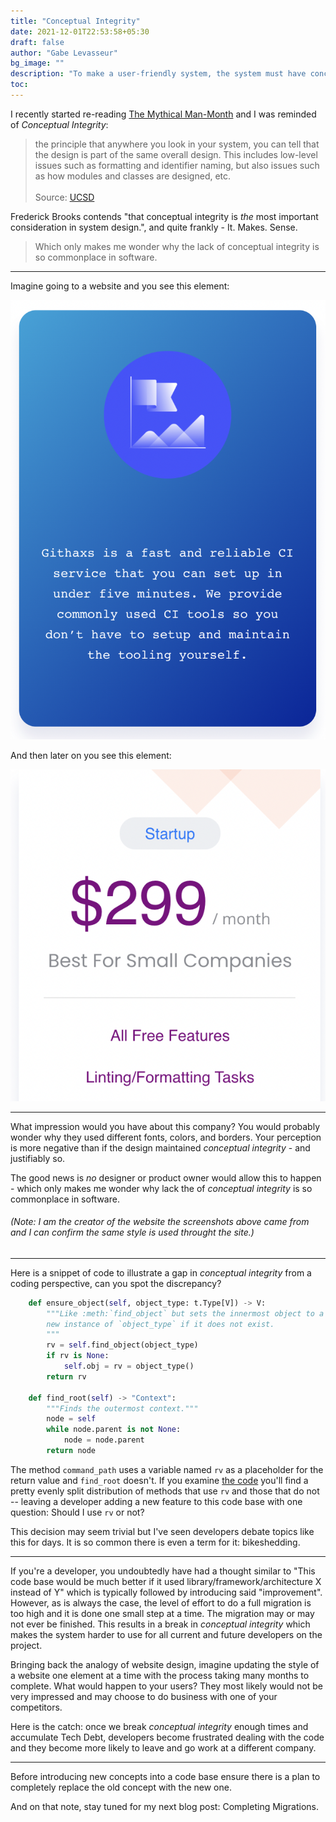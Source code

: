 ```yaml
---
title: "Conceptual Integrity"
date: 2021-12-01T22:53:58+05:30
draft: false
author: "Gabe Levasseur"
bg_image: ""
description: "To make a user-friendly system, the system must have conceptual integrity."
toc: 
---
```


I recently started re-reading [The Mythical Man-Month](https://www.amazon.com/Mythical-Man-Month-Software-Engineering-Anniversary/dp/0201835959/ref=sr_1_1?keywords=the+mythical+man-month&qid=1638460439&sr=8-1) and I was reminded of *Conceptual Integrity*:

> the principle that anywhere you look in your system, you can tell that the design is part of the same overall design. This includes low-level issues such as formatting and identifier naming, but also issues such as how modules and classes are designed, etc.
> <br><br>Source: [UCSD](https://cseweb.ucsd.edu/~wgg/CSE131B/Design/node6.html#:~:text=Conceptual%20integrity%20is%20the%20principle,and%20classes%20are%20designed%2C%20etc)

Frederick Brooks contends "that conceptual integrity is *the* most important consideration in system design.", and quite frankly - It. Makes. Sense.

> Which only makes me wonder why the lack of conceptual integrity is so commonplace in software.

---


Imagine going to a website and you see this element:

![first design](/images/design1.png "First Design")

And then later on you see this element:

![second design](/images/design2.png "Second Design")

---

What impression would you have about this company? You would probably wonder why they used different fonts, colors, and borders. Your perception is more negative than if the design maintained *conceptual integrity* - and justifiably so.

The good news is *no* designer or product owner would allow this to happen  - which only makes me wonder why lack the of *conceptual integrity* is so commonplace in software.

###### (Note: I am the creator of the website the screenshots above came from and I can confirm the same style is used throught the site.)

---

Here is a snippet of code to illustrate a gap in *conceptual integrity* from a coding perspective, can you spot the discrepancy?

```python
    def ensure_object(self, object_type: t.Type[V]) -> V:
        """Like :meth:`find_object` but sets the innermost object to a
        new instance of `object_type` if it does not exist.
        """
        rv = self.find_object(object_type)
        if rv is None:
            self.obj = rv = object_type()
        return rv

    def find_root(self) -> "Context":
        """Finds the outermost context."""
        node = self
        while node.parent is not None:
            node = node.parent
        return node
```

The method `command_path` uses a variable named `rv` as a placeholder for the return value and `find_root` doesn't. If you examine [the code](https://github.com/pallets/click/blob/main/src/click/core.py) you'll find a pretty evenly split distribution of methods that use `rv` and those that do not -- leaving a developer adding a new feature to this code base with one question: Should I use `rv` or not?

This decision may seem trivial but I've seen developers debate topics like this for days. It is so common there is even a term for it: bikeshedding.

---

If you're a developer, you undoubtedly have had a thought similar to "This code base would be much better if it used library/framework/architecture X instead of Y" which is typically followed by introducing said "improvement". However, as is always the case, the level of effort to do a full migration is too high and it is done one small step at a time. The migration may or may not ever be finished. This results in a break in *conceptual integrity* which makes the system harder to use for all current and future developers on the project.

Bringing back the analogy of website design, imagine updating the style of a website one element at a time with the process
taking many months to complete. What would happen to your users? They most likely would not be very impressed and may choose to do business with one of your competitors.

Here is the catch: once we break *conceptual integrity* enough times and accumulate Tech Debt, developers become frustrated dealing with the code and they become more
likely to leave and go work at a different company.

---

Before introducing new concepts into a code base ensure there is a plan to completely replace the old concept with the new one.

And on that note, stay tuned for my next blog post: Completing Migrations.
